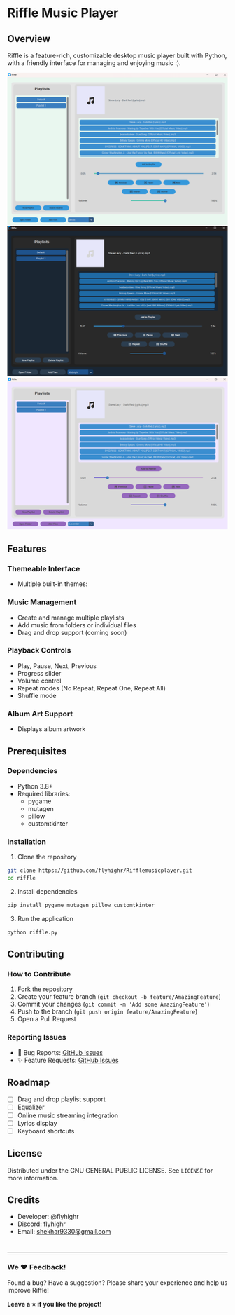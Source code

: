 # Riffle Music Player

## Overview
Riffle is a feature-rich, customizable desktop music player built with Python, with a friendly interface for managing and enjoying music :).

![Riffle](https://github.com/flyhighr/Rifflemusicplayer/blob/main/Images/Screenshot%202024-11-30%20191451.png?raw=true)
![Riffle](https://github.com/flyhighr/Rifflemusicplayer/blob/main/Images/Screenshot%202024-11-30%20191536.png?raw=true)
![Riffle](https://github.com/flyhighr/Rifflemusicplayer/blob/main/Images/Screenshot%202024-11-30%20191503.png?raw=true)

## Features

### Themeable Interface
- Multiple built-in themes:

### Music Management
- Create and manage multiple playlists
- Add music from folders or individual files
- Drag and drop support (coming soon)

### Playback Controls
- Play, Pause, Next, Previous
- Progress slider
- Volume control
- Repeat modes (No Repeat, Repeat One, Repeat All)
- Shuffle mode

### Album Art Support
- Displays album artwork

## Prerequisites

### Dependencies
- Python 3.8+
- Required libraries:
  - pygame
  - mutagen
  - pillow
  - customtkinter

### Installation

1. Clone the repository
```bash
git clone https://github.com/flyhighr/Rifflemusicplayer.git
cd riffle
```

2. Install dependencies
```bash
pip install pygame mutagen pillow customtkinter
```

3. Run the application
```bash
python riffle.py
```


## Contributing

### How to Contribute
1. Fork the repository
2. Create your feature branch (`git checkout -b feature/AmazingFeature`)
3. Commit your changes (`git commit -m 'Add some AmazingFeature'`)
4. Push to the branch (`git push origin feature/AmazingFeature`)
5. Open a Pull Request

### Reporting Issues
- 🐞 Bug Reports: [GitHub Issues](https://github.com/flyhigh/Rifflemusicplayer/issues)
- ✨ Feature Requests: [GitHub Issues](https://github.com/flyhighr/Rifflemusicplayer/issues)

## Roadmap
- [ ] Drag and drop playlist support
- [ ] Equalizer
- [ ] Online music streaming integration
- [ ] Lyrics display
- [ ] Keyboard shortcuts

## License
Distributed under the GNU GENERAL PUBLIC LICENSE. See `LICENSE` for more information.

## Credits
- Developer: @flyhighr
- Discord: flyhighr
- Email: shekhar9330@gmail.com

#

---

### We ❤️ Feedback!
Found a bug? Have a suggestion? Please share your experience and help us improve Riffle!

**Leave a :star: if you like the project!**
